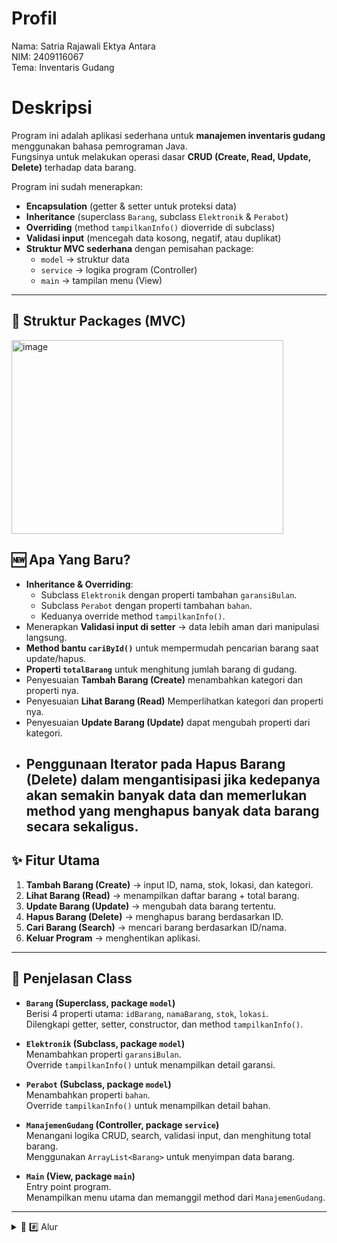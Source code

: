 # Profil
Nama: Satria Rajawali Ektya Antara\
NIM: 2409116067\
Tema: Inventaris Gudang

# Deskripsi
Program ini adalah aplikasi sederhana untuk **manajemen inventaris gudang** menggunakan bahasa pemrograman Java.  
Fungsinya untuk melakukan operasi dasar **CRUD (Create, Read, Update, Delete)** terhadap data barang.  

Program ini sudah menerapkan:
- **Encapsulation** (getter & setter untuk proteksi data)  
- **Inheritance** (superclass `Barang`, subclass `Elektronik` & `Perabot`)  
- **Overriding** (method `tampilkanInfo()` dioverride di subclass)  
- **Validasi input** (mencegah data kosong, negatif, atau duplikat)  
- **Struktur MVC sederhana** dengan pemisahan package:  
  - `model` → struktur data  
  - `service` → logika program (Controller)  
  - `main` → tampilan menu (View)

---

## 📂 Struktur Packages (MVC)
<img width="435" height="310" alt="image" src="https://github.com/user-attachments/assets/a8c5ea51-43d3-4ced-9c49-7e53f7d83468" />

## 🆕 Apa Yang Baru?
- **Inheritance & Overriding**:  
  - Subclass `Elektronik` dengan properti tambahan `garansiBulan`.  
  - Subclass `Perabot` dengan properti tambahan `bahan`.  
  - Keduanya override method `tampilkanInfo()`.  
- Menerapkan **Validasi input  di setter** → data lebih aman dari manipulasi langsung.  
- **Method bantu `cariById()`** untuk mempermudah pencarian barang saat update/hapus.  
- **Properti `totalBarang`** untuk menghitung jumlah barang di gudang.
- Penyesuaian **Tambah Barang (Create)** menambahkan kategori dan properti nya.   
- Penyesuaian **Lihat Barang (Read)** Memperlihatkan kategori dan properti nya. 
- Penyesuaian **Update Barang (Update)** dapat mengubah properti dari kategori.
- Penggunaan **Iterator pada Hapus Barang (Delete)** dalam mengantisipasi jika kedepanya akan semakin banyak data dan memerlukan method yang menghapus banyak data barang secara sekaligus.
  ---
## ✨ Fitur Utama
1. **Tambah Barang (Create)** → input ID, nama, stok, lokasi, dan kategori.  
2. **Lihat Barang (Read)** → menampilkan daftar barang + total barang.  
3. **Update Barang (Update)** → mengubah data barang tertentu.  
4. **Hapus Barang (Delete)** → menghapus barang berdasarkan ID.  
5. **Cari Barang (Search)** → mencari barang berdasarkan ID/nama.  
6. **Keluar Program** → menghentikan aplikasi.  
---

## 📂 Penjelasan Class
- **`Barang` (Superclass, package `model`)**  
  Berisi 4 properti utama: `idBarang`, `namaBarang`, `stok`, `lokasi`.  
  Dilengkapi getter, setter, constructor, dan method `tampilkanInfo()`.  

- **`Elektronik` (Subclass, package `model`)**  
  Menambahkan properti `garansiBulan`.  
  Override `tampilkanInfo()` untuk menampilkan detail garansi.  

- **`Perabot` (Subclass, package `model`)**  
  Menambahkan properti `bahan`.  
  Override `tampilkanInfo()` untuk menampilkan detail bahan.  

- **`ManajemenGudang` (Controller, package `service`)**  
  Menangani logika CRUD, search, validasi input, dan menghitung total barang.  
  Menggunakan `ArrayList<Barang>` untuk menyimpan data barang.  

- **`Main` (View, package `main`)**  
  Entry point program.  
  Menampilkan menu utama dan memanggil method dari `ManajemenGudang`.  
---

<details>
  <summary> 🌊 #️⃣ Alur </summary>

## Menu Awal
  <img width="359" height="292" alt="image" src="https://github.com/user-attachments/assets/90205372-8a02-4f58-907f-4ca622d43cee" /> 
<img width="377" height="237" alt="image" src="https://github.com/user-attachments/assets/8e6d4694-db16-4a06-acad-06db3fd8b241" /> 





Program dimulai dengan tampilan menu swicth case yang mempunyai validasi input user diminta menginput pilihan angka dari 1-6 untuk navigasi.

---
## 1 / Create
<img width="482" height="569" alt="image" src="https://github.com/user-attachments/assets/e0a19106-40d1-4b3d-ba6b-ae6d7ec8f94b" />
<img width="231" height="79" alt="image" src="https://github.com/user-attachments/assets/a67ecab7-3a0f-460b-a661-b689a85a5681" />

Pada awal pada awal menu create kita akan diperlihatkan daftar barang lalu user diminta memasukan id barang lalu sistem akan mengecek apakah id barang yang di input ini sudah ada di dalam daftar barang atau tidak kalo tidak maka akan lanjut untuk mengisi nama stok dan lokasi dan yang baru ada kategori dan properti dari kategori unstuk sekarang ada garansi buat kategori elektronik dan bahan untuk kategori perabot nah kalau sudah ada maka akan dikembalikan ke menu awal dengan pesan id sudah ada ada juga validasi yang mencegah user untuk mengisi id dengan spasi atau kosong.

<img width="353" height="307" alt="image" src="https://github.com/user-attachments/assets/364315bd-4343-484e-a760-19190bc0618d" />
  <img width="219" height="47" alt="image" src="https://github.com/user-attachments/assets/4aa27f2b-006a-4a3a-ac1b-a66bcb8f7c3a" /> 
  <img width="265" height="54" alt="image" src="https://github.com/user-attachments/assets/6567359c-dfca-4b77-9314-947c7c52a7c3" /> 
  <img width="399" height="72" alt="image" src="https://github.com/user-attachments/assets/a1a2e822-6d0c-48fe-8484-1e2f65499f43" />
<img width="257" height="49" alt="image" src="https://github.com/user-attachments/assets/993eb772-28ab-440d-9057-373185155491" />
<img width="401" height="89" alt="image" src="https://github.com/user-attachments/assets/aab7b1a5-33a8-435e-8cfe-04380a5d277b" />
  <br>
<img width="377" height="228" alt="image" src="https://github.com/user-attachments/assets/f8e6a38c-be2b-4d80-ad91-e8076d2e784c" />
<img width="360" height="211" alt="image" src="https://github.com/user-attachments/assets/2859f882-4938-4d10-b19e-6e6410157f90" />


jika id tidak ada dalam daftar barang maka user akan lanjut tahap pengisian data buat barang yaitu nama, stom , lokasi, berserta kategori dan properti dari kategorinya  disini ada validasi yaitu validasi jika input kosong dan untuk yang tipe data int ada validasi yang mencegah user untuk mengiput stok yang ber nilai negatif / koma dan kosong.
    
---
## 2 / Read
<img width="345" height="803" alt="image" src="https://github.com/user-attachments/assets/222c36b2-099e-42db-ae94-89b550ff618a" />

<img width="207" height="63" alt="image" src="https://github.com/user-attachments/assets/854649c0-0943-4bca-83fc-19bb8254feaa" />


Disini tempat kita melihat daftar barang dan total barang (sekarang ada kategori nya) .

---
## 3 / Update
<img width="345" height="803" alt="image" src="https://github.com/user-attachments/assets/1e27ce59-a320-4ac7-8d3f-93a35814cb8b" />
Pada awal pada awal menu update kita akan diperlihatkan daftar barang lalu user diminta memasukan id barang lalu sistem akan mengecek apakah id barang ada di daftar barang atau tidak kalau ada nanti bakal ke tahap pengisian update baru kalau tidak user akan di kembalikan ke menu awal dengan pesan Barang dengan ID tersebut tidak ditemukan.

<img width="568" height="197" alt="image" src="https://github.com/user-attachments/assets/6feeeedd-07c9-4183-9306-d31314b49535" />
<img width="269" height="49" alt="image" src="https://github.com/user-attachments/assets/af659082-c6d3-4c96-ba5b-aac58e0d6635" />
<img width="273" height="42" alt="image" src="https://github.com/user-attachments/assets/f920ccb0-131c-4168-a935-eed6feec0a77" />
<img width="457" height="50" alt="image" src="https://github.com/user-attachments/assets/029c3c01-3710-4a1d-be08-aab4c87b8282" />
<img width="524" height="46" alt="image" src="https://github.com/user-attachments/assets/00151bcd-e057-4cb2-a49d-ffdf4faaa053" />



Di tahap ini user diminta untuk mengisi data baru pada id yang ingin di ubah jika user tapi mengisi kosong/langsung enter maka data tidak akan berubah dan akan tetap sama seperti data lama, terdapat validasi juga disini input tan dengan tipe data int  agar user tidak bisa mengisi negatif atau koma.

Hasil 
<img width="281" height="179" alt="image" src="https://github.com/user-attachments/assets/9d59354d-030f-4492-90c1-5ae7bf00dcb8" />



---
## 4 / Delete
<img width="465" height="669" alt="image" src="https://github.com/user-attachments/assets/fd7a686a-05c8-495b-9950-8e0bbfb643fe" /> <br>         
<img width="439" height="463" alt="image" src="https://github.com/user-attachments/assets/a6e02bc7-f549-4d63-95dc-5350d87c2f1f" /> <img width="309" height="277" alt="image" src="https://github.com/user-attachments/assets/1f277fef-843c-45bd-95ae-b4425fba0f97" />



Setelah menampilkan daftar barang user diminta input id barang yang ingin dihapus dari daftar barang jika user mengisi id yang ada di daftar barang maka barang ttersebut akan di hapus dari daftar barang namun kalo user menginput sesuatu yang  id tidak ada di daftar barang user akan di kembalikan ke menu awal dengan pesan Barang tidak ditemukan (belum ada perubahan di alurnya kecuali dibagagian lihat barang yang sekarang sudah kelihatan ada kateogori nya).

---
## 5 / Search

<img width="382" height="248" alt="image" src="https://github.com/user-attachments/assets/d6605979-1d24-49cb-9f39-df421390ae89" /> <br>
<img width="358" height="276" alt="image" src="https://github.com/user-attachments/assets/47934252-d1d5-4844-ac92-0f9bce812573" />  <img width="377" height="171" alt="image" src="https://github.com/user-attachments/assets/66408e42-3f9d-4a60-a9da-a52655351fe9" /> <br>

<img width="345" height="93" alt="image" src="https://github.com/user-attachments/assets/07d1253c-9de6-4a39-a076-09400b90f10a" />


user diminta untuk memasukan keyword pencarian berdasarkan id/nama barang jika user meng input kosong maka user akan di kembalikan ke menu awal dengan pesan Kata kunci tidak boleh kosong. Namun jika user mengisi keyword maka sistem akan mencari barang di daftar barang yang di id / nama nya mengandung keyword dan mengembalikan hasilnya namun kalau tidak ditemukan barang yang mengandung keywoard sistem akan mengembalikan pesan barang tidak ditemukan (belum ada perubahan di alurnya kecuali dibagagian lihat barang yang sekarang sudah kelihatan ada kateogori nya).
 
---
## 6 / Exit
<img width="395" height="233" alt="image" src="https://github.com/user-attachments/assets/6cf874d8-7003-418b-a314-51ebff3f35ea" />

Keluar dari program.
</details>
